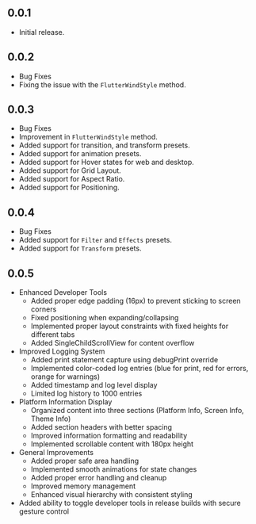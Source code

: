 ## 0.0.1

* Initial release.

## 0.0.2

* Bug Fixes
* Fixing the issue with the `FlutterWindStyle` method.

## 0.0.3

* Bug Fixes
* Improvement in `FlutterWindStyle` method.
* Added support for transition, and transform presets.
* Added support for animation presets.
* Added support for Hover states for web and desktop.
* Added support for Grid Layout.
* Added support for Aspect Ratio.
* Added support for Positioning.

## 0.0.4
* Bug Fixes
* Added support for `Filter` and `Effects` presets.
* Added support for `Transform` presets.

## 0.0.5
* Enhanced Developer Tools
  * Added proper edge padding (16px) to prevent sticking to screen corners
  * Fixed positioning when expanding/collapsing
  * Implemented proper layout constraints with fixed heights for different tabs
  * Added SingleChildScrollView for content overflow
* Improved Logging System
  * Added print statement capture using debugPrint override
  * Implemented color-coded log entries (blue for print, red for errors, orange for warnings)
  * Added timestamp and log level display
  * Limited log history to 1000 entries
* Platform Information Display
  * Organized content into three sections (Platform Info, Screen Info, Theme Info)
  * Added section headers with better spacing
  * Improved information formatting and readability
  * Implemented scrollable content with 180px height
* General Improvements
  * Added proper safe area handling
  * Implemented smooth animations for state changes
  * Added proper error handling and cleanup
  * Improved memory management
  * Enhanced visual hierarchy with consistent styling
* Added ability to toggle developer tools in release builds with secure gesture control

